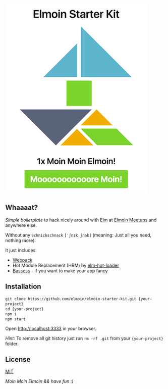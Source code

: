 ![screenshot](./screenshot.png)

## Whaaaat?

_Simple boilerplate_ to hack nicely around with [Elm](http://elm-lang.org/) at [Elmoin Meetups](http://www.meetup.com/de-DE/Elmoin/) and anywhere else.

Without any `Schnickschnack` `[ˈʃnɪkˌʃnak]` (meaning: Just all you need, nothing more).

It just includes:
- [Webpack](https://webpack.github.io/)
- Hot Module Replacement (HRM) by [elm-hot-loader](https://github.com/fluxxu/elm-hot-loader)
- [Basscss](http://www.basscss.com/) - if you want to make your app fancy

## Installation

```
git clone https://github.com/elmoin/elmoin-starter-kit.git {your-project}
cd {your-project}
npm i
npm start
```
Open [http://localhost:3333](http://localhost:3333) in your browser.

_Hint:_ To remove all git history just run `rm -rf .git` from your `{your-project}` folder.


## License

[MIT](./LICENSE)


_Moin Moin Elmoin && have fun :)_

